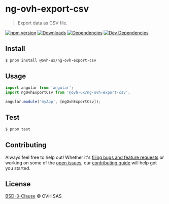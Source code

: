 # ng-ovh-export-csv

> Export data as CSV file.

[![npm version](https://badgen.net/npm/v/@ovh-ux/ng-ovh-export-csv)](https://www.npmjs.com/package/@ovh-ux/ng-ovh-export-csv) [![Downloads](https://badgen.net/npm/dt/@ovh-ux/ng-ovh-export-csv)](https://npmjs.com/package/@ovh-ux/ng-ovh-export-csv) [![Dependencies](https://badgen.net/david/dep/ovh/manager/packages/components/ng-ovh-export-csv)](https://npmjs.com/package/@ovh-ux/ng-ovh-export-csv?activeTab=dependencies) [![Dev Dependencies](https://badgen.net/david/dev/ovh/manager/packages/components/ng-ovh-export-csv)](https://npmjs.com/package/@ovh-ux/ng-ovh-export-csv?activeTab=dependencies)

## Install

```sh
$ pnpm install @ovh-ux/ng-ovh-export-csv
```

## Usage

```js
import angular from 'angular';
import ngOvhExportCsv from '@ovh-ux/ng-ovh-export-csv';

angular.module('myApp', [ngOvhExportCsv]);
```

## Test

```sh
$ pnpm test
```

## Contributing

Always feel free to help out! Whether it's [filing bugs and feature requests](https://github.com/ovh/manager/issues/new) or working on some of the [open issues](https://github.com/ovh/manager/issues), our [contributing guide](https://github.com/ovh/manager/blob/master/CONTRIBUTING.md) will help get you started.

## License

[BSD-3-Clause](LICENSE) © OVH SAS
